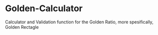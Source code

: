 # Golden-Calculator
Calculator and Validation function for the Golden Ratio, more spesifically, Golden Rectagle
